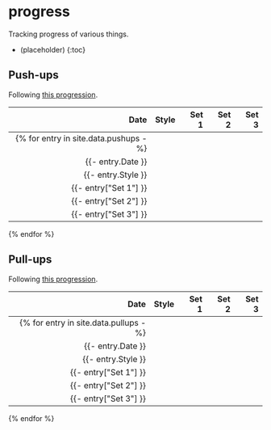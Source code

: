 # progress

Tracking progress of various things.

- (placeholder)
{:toc}

## Push-ups

Following [this progression][pushups].

[pushups]: <https://www.hybridcalisthenics.com/pushups>

| Date | Style | Set 1 | Set 2 | Set 3 |
| ---: | ----- | ----: | ----: | ----: |
{% for entry in site.data.pushups -%} |
{{- entry.Date }} |
{{- entry.Style }} |
{{- entry["Set 1"] }} |
{{- entry["Set 2"] }} |
{{- entry["Set 3"] }} |
{% endfor %}

<div>
  <canvas id="pushUpsChart"></canvas>
</div>

<script src="https://cdn.jsdelivr.net/npm/chart.js@4.2.1/dist/chart.umd.min.js"></script>
<script src="https://cdn.jsdelivr.net/npm/chartjs-adapter-date-fns@3.0.0/dist/chartjs-adapter-date-fns.bundle.min.js"></script>
<script type="module">
  import data from "./assets/pushups.json" assert { type: "json" };
  import drawChart from "./assets/drawchart.js";
  drawChart("pushUpsChart", data);
</script>

## Pull-ups

Following [this progression][pullups].

[pullups]: <https://www.hybridcalisthenics.com/pullups>

| Date       | Style | Set 1 | Set 2 | Set 3 |
| ---------: | ----- | ----: | ----: | ----: |
{% for entry in site.data.pullups -%} |
{{- entry.Date }} |
{{- entry.Style }} |
{{- entry["Set 1"] }} |
{{- entry["Set 2"] }} |
{{- entry["Set 3"] }} |
{% endfor %}

<!-- markdownlint-disable-file MD033 -->
